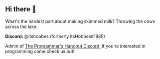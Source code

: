 ## Hi there 👋

What's the hardest part about making skimmed milk? Throwing the cows across the lake.

**Discord:** @itshobbes (formerly itsHobbes#1985)

Admin of [The Programmer's Hangout Discord.](https://discord.com/invite/programming) If you're interested in programming come check us out!
